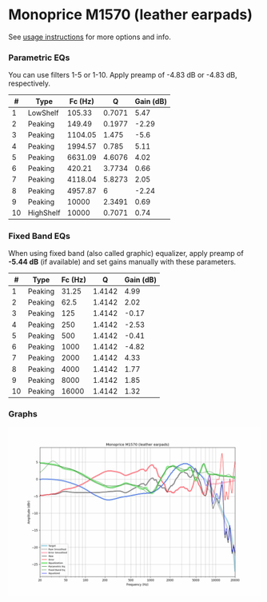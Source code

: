 # Monoprice M1570 (leather earpads)
See [usage instructions](https://github.com/jaakkopasanen/AutoEq#usage) for more options and info.

### Parametric EQs
You can use filters 1-5 or 1-10. Apply preamp of -4.83 dB or -4.83 dB, respectively.

|   # | Type      |   Fc (Hz) |      Q |   Gain (dB) |
|-----|-----------|-----------|--------|-------------|
|   1 | LowShelf  |    105.33 | 0.7071 |        5.47 |
|   2 | Peaking   |    149.49 | 0.1977 |       -2.29 |
|   3 | Peaking   |   1104.05 | 1.475  |       -5.6  |
|   4 | Peaking   |   1994.57 | 0.785  |        5.11 |
|   5 | Peaking   |   6631.09 | 4.6076 |        4.02 |
|   6 | Peaking   |    420.21 | 3.7734 |        0.66 |
|   7 | Peaking   |   4118.04 | 5.8273 |        2.05 |
|   8 | Peaking   |   4957.87 | 6      |       -2.24 |
|   9 | Peaking   |  10000    | 2.3491 |        0.69 |
|  10 | HighShelf |  10000    | 0.7071 |        0.74 |

### Fixed Band EQs
When using fixed band (also called graphic) equalizer, apply preamp of **-5.44 dB** (if available) and set gains manually with these parameters.

|   # | Type    |   Fc (Hz) |      Q |   Gain (dB) |
|-----|---------|-----------|--------|-------------|
|   1 | Peaking |     31.25 | 1.4142 |        4.99 |
|   2 | Peaking |     62.5  | 1.4142 |        2.02 |
|   3 | Peaking |    125    | 1.4142 |       -0.17 |
|   4 | Peaking |    250    | 1.4142 |       -2.53 |
|   5 | Peaking |    500    | 1.4142 |       -0.41 |
|   6 | Peaking |   1000    | 1.4142 |       -4.82 |
|   7 | Peaking |   2000    | 1.4142 |        4.33 |
|   8 | Peaking |   4000    | 1.4142 |        1.77 |
|   9 | Peaking |   8000    | 1.4142 |        1.85 |
|  10 | Peaking |  16000    | 1.4142 |        1.32 |

### Graphs
![](./Monoprice%20M1570%20(leather%20earpads).png)
